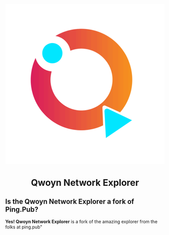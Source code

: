 <div align="center">

![Qwoyn Network Wallet](./public/logo.svg)

<h1>Qwoyn Network Explorer</h1>

</div>

## Is the Qwoyn Network Explorer a fork of Ping.Pub?
**Yes! Qwoyn Network Explorer** is a fork of the amazing explorer from the folks at ping.pub"

